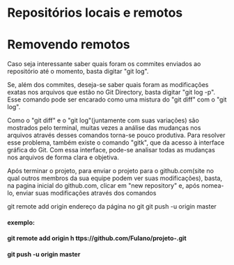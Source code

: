# Repositórios locais e remotos

# Removendo remotos

Caso seja interessante saber quais foram os commites enviados ao repositório até o momento, basta digitar "git log".

Se, além dos commites, deseja-se saber quais foram as modificações exatas nos arquivos que estão no Git Directory, basta digitar "git log -p". Esse comando pode ser encarado como uma mistura do "git diff" com o "git log".

Como o "git diff" e o "git log"(juntamente com suas variações) são mostrados pelo terminal, muitas vezes a análise das mudanças nos arquivos através desses comandos torna-se pouco produtiva. Para resolver esse problema, também existe o comando "gitk", que da acesso à interface gráfica do Git. Com essa interface, pode-se analisar todas as mudanças nos arquivos de forma clara e objetiva.

Após terminar o projeto, para enviar o projeto para o github.com(site no qual outros membros da sua equipe podem ver suas modificações), basta, na pagina inicial do github.com, clicar em "new repository" e, após nomea-lo, enviar suas modificações através dos comandos

git remote add origin endereço da página no git
git push -u origin master

#### exemplo:

#### git remote add origin h ttps://github.com/Fulano/projeto-.git
#### git push -u origin master
